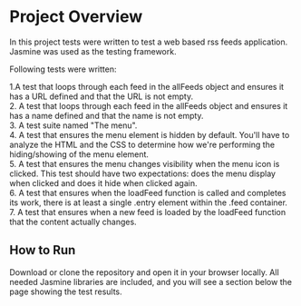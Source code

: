 # Project Overview

In this project tests were written to test a web based rss feeds application. Jasmine was used as the testing framework.

Following tests were written:

1.A test that loops through each feed in the allFeeds object and ensures it has a URL defined and that the URL is not empty.<br>
2. A test that loops through each feed in the allFeeds object and ensures it has a name defined and that the name is not empty.<br>
3. A test suite named "The menu".<br>
4. A test that ensures the menu element is hidden by default. You'll have to analyze the HTML and the CSS to determine how we're performing the hiding/showing of the menu element.<br>
5. A test that ensures the menu changes visibility when the menu icon is clicked. This test should have two expectations: does the menu display when clicked and does it hide when clicked again.<br>
6. A test that ensures when the loadFeed function is called and completes its work, there is at least a single .entry element within the .feed container.<br>
7. A test that ensures when a new feed is loaded by the loadFeed function that the content actually changes.<br>

## How to Run
Download or clone the repository and open it in your browser locally. All needed Jasmine libraries are included, and you will see a section below the page showing the test results.
